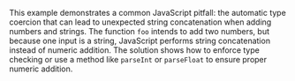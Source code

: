 This example demonstrates a common JavaScript pitfall: the automatic type coercion that can lead to unexpected string concatenation when adding numbers and strings.  The function `foo` intends to add two numbers, but because one input is a string, JavaScript performs string concatenation instead of numeric addition.  The solution shows how to enforce type checking or use a method like `parseInt` or `parseFloat` to ensure proper numeric addition.